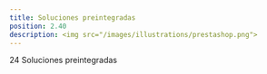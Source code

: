 ```yaml
---
title: Soluciones preintegradas
position: 2.40
description: <img src="/images/illustrations/prestashop.png">
---
```


24 Soluciones preintegradas
